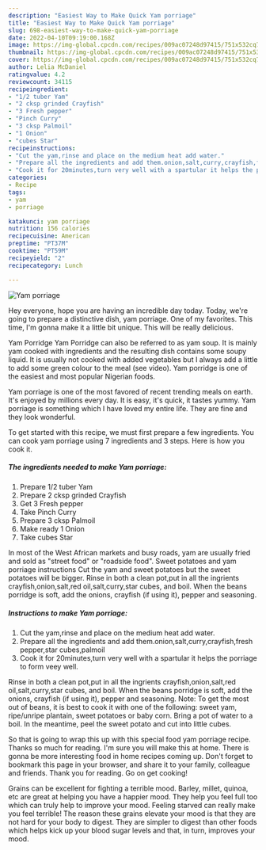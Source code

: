```yaml
---
description: "Easiest Way to Make Quick Yam porriage"
title: "Easiest Way to Make Quick Yam porriage"
slug: 698-easiest-way-to-make-quick-yam-porriage
date: 2022-04-10T09:19:00.168Z
image: https://img-global.cpcdn.com/recipes/009ac07248d97415/751x532cq70/yam-porriage-recipe-main-photo.jpg
thumbnail: https://img-global.cpcdn.com/recipes/009ac07248d97415/751x532cq70/yam-porriage-recipe-main-photo.jpg
cover: https://img-global.cpcdn.com/recipes/009ac07248d97415/751x532cq70/yam-porriage-recipe-main-photo.jpg
author: Lelia McDaniel
ratingvalue: 4.2
reviewcount: 34115
recipeingredient:
- "1/2 tuber Yam"
- "2 cksp grinded Crayfish"
- "3 Fresh pepper"
- "Pinch Curry"
- "3 cksp Palmoil"
- "1 Onion"
- "cubes Star"
recipeinstructions:
- "Cut the yam,rinse and place on the medium heat add water."
- "Prepare all the ingredients and add them.onion,salt,curry,crayfish,fresh pepper,star cubes,palmoil"
- "Cook it for 20minutes,turn very well with a spartular it helps the porriage to form veey well."
categories:
- Recipe
tags:
- yam
- porriage

katakunci: yam porriage 
nutrition: 156 calories
recipecuisine: American
preptime: "PT37M"
cooktime: "PT59M"
recipeyield: "2"
recipecategory: Lunch

---
```



![Yam porriage](https://img-global.cpcdn.com/recipes/009ac07248d97415/751x532cq70/yam-porriage-recipe-main-photo.jpg)

Hey everyone, hope you are having an incredible day today. Today, we're going to prepare a distinctive dish, yam porriage. One of my favorites. This time, I'm gonna make it a little bit unique. This will be really delicious.

Yam Porridge Yam Porridge can also be referred to as yam soup. It is mainly yam cooked with ingredients and the resulting dish contains some soupy liquid. It is usually not cooked with added vegetables but I always add a little to add some green colour to the meal (see video). Yam porridge is one of the easiest and most popular Nigerian foods.

Yam porriage is one of the most favored of recent trending meals on earth. It's enjoyed by millions every day. It is easy, it's quick, it tastes yummy. Yam porriage is something which I have loved my entire life. They are fine and they look wonderful.


To get started with this recipe, we must first prepare a few ingredients. You can cook yam porriage using 7 ingredients and 3 steps. Here is how you cook it.

<!--inarticleads1-->

##### The ingredients needed to make Yam porriage:

1. Prepare 1/2 tuber Yam
1. Prepare 2 cksp grinded Crayfish
1. Get 3 Fresh pepper
1. Take Pinch Curry
1. Prepare 3 cksp Palmoil
1. Make ready 1 Onion
1. Take cubes Star


In most of the West African markets and busy roads, yam are usually fried and sold as &#34;street food&#34; or &#34;roadside food&#34;. Sweet potatoes and yam porriage instructions Cut the yam and sweet potatoes but the sweet potatoes will be bigger. Rinse in both a clean pot,put in all the ingrients crayfish,onion,salt,red oil,salt,curry,star cubes, and boil. When the beans porridge is soft, add the onions, crayfish (if using it), pepper and seasoning. 

<!--inarticleads2-->

##### Instructions to make Yam porriage:

1. Cut the yam,rinse and place on the medium heat add water.
1. Prepare all the ingredients and add them.onion,salt,curry,crayfish,fresh pepper,star cubes,palmoil
1. Cook it for 20minutes,turn very well with a spartular it helps the porriage to form veey well.


Rinse in both a clean pot,put in all the ingrients crayfish,onion,salt,red oil,salt,curry,star cubes, and boil. When the beans porridge is soft, add the onions, crayfish (if using it), pepper and seasoning. Note: To get the most out of beans, it is best to cook it with one of the following: sweet yam, ripe/unripe plantain, sweet potatoes or baby corn. Bring a pot of water to a boil. In the meantime, peel the sweet potato and cut into little cubes. 

So that is going to wrap this up with this special food yam porriage recipe. Thanks so much for reading. I'm sure you will make this at home. There is gonna be more interesting food in home recipes coming up. Don't forget to bookmark this page in your browser, and share it to your family, colleague and friends. Thank you for reading. Go on get cooking!

Grains can be excellent for fighting a terrible mood. Barley, millet, quinoa, etc are great at helping you have a happier mood. They help you feel full too which can truly help to improve your mood. Feeling starved can really make you feel terrible! The reason these grains elevate your mood is that they are not hard for your body to digest. They are simpler to digest than other foods which helps kick up your blood sugar levels and that, in turn, improves your mood.
